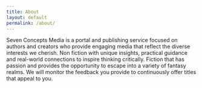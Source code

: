 ```yaml
---
title: About
layout: default
permalink: /about/
---
```

Seven Concepts Media is a portal and publishing service focused on authors and creators who 
provide engaging media that reflect the diverse interests we cherish. 
Non fiction with unique insights, practical guidance and real-world
connections to inspire thinking critically. Fiction that has passion 
and provides the opportunity to escape into a variety of fantasy realms.
We will monitor the feedback you provide to continuously offer titles that appeal
to you.
